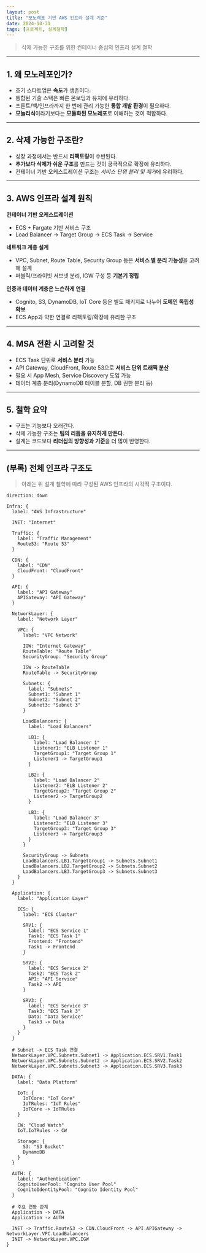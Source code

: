 ```yaml
---
layout: post
title: "모노레포 기반 AWS 인프라 설계 기준"
date: 2024-10-31
tags: [프로젝트, 설계철학]
---
```


> 삭제 가능한 구조를 위한 컨테이너 중심의 인프라 설계 철학

---

## 1. 왜 모노레포인가?

- 초기 스타트업은 **속도**가 생존이다.
- 통합된 기술 스택은 빠른 온보딩과 유지에 유리하다.
- 프론트/백/인프라까지 한 번에 관리 가능한 **통합 개발 환경**이 필요하다.
- **모놀리식**이라기보다는 **모듈화된 모노레포**로 이해하는 것이 적합하다.

---

## 2. 삭제 가능한 구조란?

- 성장 과정에서는 반드시 **리팩토링**이 수반된다.
- **추가보다 삭제가 쉬운 구조**를 만드는 것이 궁극적으로 확장에 유리하다.
- 컨테이너 기반 오케스트레이션 구조는 *서비스 단위 분리 및 제거*에 유리하다.

---

## 3. AWS 인프라 설계 원칙

**컨테이너 기반 오케스트레이션**

- ECS + Fargate 기반 서비스 구조
- Load Balancer → Target Group → ECS Task → Service

**네트워크 계층 설계**

- VPC, Subnet, Route Table, Security Group 등은 **서비스 별 분리 가능성**을 고려해 설계
- 퍼블릭/프라이빗 서브넷 분리, IGW 구성 등 **기본기 정립**

**인증과 데이터 계층은 느슨하게 연결**

- Cognito, S3, DynamoDB, IoT Core 등은 별도 패키지로 나누어 **도메인 독립성 확보**
- ECS App과 약한 연결로 리팩토링/확장에 유리한 구조

---

## 4. MSA 전환 시 고려할 것

- ECS Task 단위로 **서비스 분리** 가능
- API Gateway, CloudFront, Route 53으로 **서비스 단위 트래픽 분산**
- 필요 시 App Mesh, Service Discovery 도입 가능
- 데이터 계층 분리(DynamoDB 테이블 분할, DB 권한 분리 등)

---

## 5. 철학 요약

- 구조는 기능보다 오래간다.
- 삭제 가능한 구조는 **팀의 리듬을 유지하게 만든다.**
- 설계는 코드보다 **리더십의 방향성과 기준**을 더 많이 반영한다.

---

## (부록) 전체 인프라 구조도

> 아래는 위 설계 철학에 따라 구성된 AWS 인프라의 시각적 구조이다.
> 

```d2
direction: down

Infra: {
  label: "AWS Infrastructure"

  INET: "Internet"

  Traffic: {
    label: "Traffic Management"
    Route53: "Route 53"
  }

  CDN: {
    label: "CDN"
    CloudFront: "CloudFront"
  }

  API: {
    label: "API Gateway"
    APIGateway: "API Gateway"
  }

  NetworkLayer: {
    label: "Network Layer"

    VPC: {
      label: "VPC Network"

      IGW: "Internet Gateway"
      RouteTable: "Route Table"
      SecurityGroup: "Security Group"

      IGW -> RouteTable
      RouteTable -> SecurityGroup

      Subnets: {
        label: "Subnets"
        Subnet1: "Subnet 1"
        Subnet2: "Subnet 2"
        Subnet3: "Subnet 3"
      }

      LoadBalancers: {
        label: "Load Balancers"

        LB1: {
          label: "Load Balancer 1"
          Listener1: "ELB Listener 1"
          TargetGroup1: "Target Group 1"
          Listener1 -> TargetGroup1
        }

        LB2: {
          label: "Load Balancer 2"
          Listener2: "ELB Listener 2"
          TargetGroup2: "Target Group 2"
          Listener2 -> TargetGroup2
        }

        LB3: {
          label: "Load Balancer 3"
          Listener3: "ELB Listener 3"
          TargetGroup3: "Target Group 3"
          Listener3 -> TargetGroup3
        }
      }

      SecurityGroup -> Subnets
      LoadBalancers.LB1.TargetGroup1 -> Subnets.Subnet1
      LoadBalancers.LB2.TargetGroup2 -> Subnets.Subnet2
      LoadBalancers.LB3.TargetGroup3 -> Subnets.Subnet3
    }
  }

  Application: {
    label: "Application Layer"

    ECS: {
      label: "ECS Cluster"

      SRV1: {
        label: "ECS Service 1"
        Task1: "ECS Task 1"
        Frontend: "Frontend"
        Task1 -> Frontend
      }

      SRV2: {
        label: "ECS Service 2"
        Task2: "ECS Task 2"
        API: "API Service"
        Task2 -> API
      }

      SRV3: {
        label: "ECS Service 3"
        Task3: "ECS Task 3"
        Data: "Data Service"
        Task3 -> Data
      }
    }
  }

  # Subnet -> ECS Task 연결
  NetworkLayer.VPC.Subnets.Subnet1 -> Application.ECS.SRV1.Task1
  NetworkLayer.VPC.Subnets.Subnet2 -> Application.ECS.SRV2.Task2
  NetworkLayer.VPC.Subnets.Subnet3 -> Application.ECS.SRV3.Task3

  DATA: {
    label: "Data Platform"

    IoT: {
      IoTCore: "IoT Core"
      IoTRules: "IoT Rules"
      IoTCore -> IoTRules
    }

    CW: "Cloud Watch"
    IoT.IoTRules -> CW

    Storage: {
      S3: "S3 Bucket"
      DynamoDB
    }
  }

  AUTH: {
    label: "Authentication"
    CognitoUserPool: "Cognito User Pool"
    CognitoIdentityPool: "Cognito Identity Pool"
  }

  # 주요 연동 관계
  Application -> DATA
  Application -> AUTH

  INET -> Traffic.Route53 -> CDN.CloudFront -> API.APIGateway -> NetworkLayer.VPC.LoadBalancers
  INET -> NetworkLayer.VPC.IGW
}
```